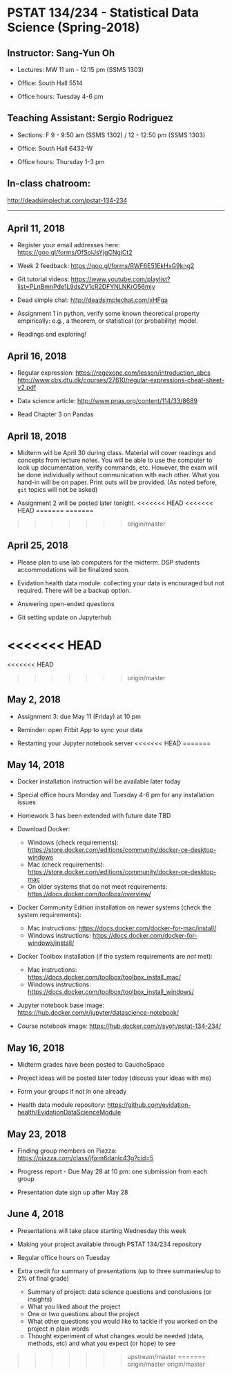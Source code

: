 # PSTAT 134/234 - Statistical Data Science (Spring-2018)

## Instructor: Sang-Yun Oh

- Lectures: MW 11 am - 12:15 pm (SSMS 1303)

- Office: South Hall 5514

- Office hours: Tuesday 4-6 pm


## Teaching Assistant: Sergio Rodriguez 

- Sections: F 9 - 9:50 am (SSMS 1302) / 12 - 12:50 pm (SSMS 1303)

- Office: South Hall 6432-W

- Office hours: Thursday 1-3 pm

## In-class chatroom:
http://deadsimplechat.com/pstat-134-234

----

## April 11, 2018

- Register your email addresses here: https://goo.gl/forms/OfSolJsYjgCNgjCt2

- Week 2 feedback: https://goo.gl/forms/RWF6E51EkHxG9kng2

- Git tutorial videos: https://www.youtube.com/playlist?list=PLnBmnPde1L9dsZV1cR2DFYNLNKrO56mjy

- Dead simple chat: http://deadsimplechat.com/xHFga

- Assignment 1 in python, verify some known theoretical property empirically: e.g., a theorem, or statistical (or probability) model.

- Readings and exploring!

## April 16, 2018

- Regular expression: https://regexone.com/lesson/introduction_abcs  
  http://www.cbs.dtu.dk/courses/27610/regular-expressions-cheat-sheet-v2.pdf

- Data science article: http://www.pnas.org/content/114/33/8689

- Read Chapter 3 on Pandas

## April 18, 2018

- Midterm will be April 30 during class. Material will cover readings and concepts from lecture notes. You will be able to use the computer to look up documentation, verify commands, etc. However, the exam will be done individually without communication with each other. What you hand-in will be on paper. Print outs will be provided. (As noted before, `git` topics will not be asked)

- Assignment 2 will be posted later tonight.
<<<<<<< HEAD
<<<<<<< HEAD
=======
=======
>>>>>>> origin/master

## April 25, 2018

- Please plan to use lab computers for the midterm. DSP students accommodations will be finalized soon.

- Evidation health data module: collecting your data is encouraged but not required. There will be a backup option.

- Answering open-ended questions

- Git setting update on Jupyterhub

<<<<<<< HEAD
=======
<<<<<<< HEAD
>>>>>>> origin/master
## May 2, 2018

- Assignment 3: due May 11 (Friday) at 10 pm

- Reminder: open Fitbit App to sync your data

- Restarting your Jupyter notebook server
<<<<<<< HEAD
=======

## May 14, 2018

- Docker installation instruction will be available later today

- Special office hours Monday and Tuesday 4-6 pm for any installation issues

- Homework 3 has been extended with future date TBD

- Download Docker:
  - Windows (check requirements): https://store.docker.com/editions/community/docker-ce-desktop-windows
  - Mac (check requirements): https://store.docker.com/editions/community/docker-ce-desktop-mac
  - On older systems that do not meet requirements: https://docs.docker.com/toolbox/overview/

- Docker Community Edition installation on newer systems (check the system requirements):
  - Mac instructions: https://docs.docker.com/docker-for-mac/install/
  - Windows instructions: https://docs.docker.com/docker-for-windows/install/   

- Docker Toolbox installation (if the system requirements are *not* met):
  - Mac instructions: https://docs.docker.com/toolbox/toolbox_install_mac/
  - Windows instructions: https://docs.docker.com/toolbox/toolbox_install_windows/

- Jupyter notebook base image: https://hub.docker.com/r/jupyter/datascience-notebook/
- Course notebook image: https://hub.docker.com/r/syoh/pstat-134-234/

## May 16, 2018

- Midterm grades have been posted to GauchoSpace

- Project ideas will be posted later today (discuss your ideas with me)

- Form your groups if not in one already

- Health data module repository: https://github.com/evidation-health/EvidationDataScienceModule

## May 23, 2018

- Finding group members on Piazza: https://piazza.com/class/jfjxm6danlc43g?cid=5

- Progress report - Due May 28 at 10 pm: one submission from each group

- Presentation date sign up after May 28

## June 4, 2018

- Presentations will take place starting Wednesday this week

- Making your project available through PSTAT 134/234 repository

- Regular office hours on Tuesday

- Extra credit for summary of presentations (up to three summaries/up to 2% of final grade)   
  - Summary of project: data science questions and conclusions (or insights)
  - What you liked about the project
  - One or two questions about the project
  - What other questions you would like to tackle if you worked on the project in plain words
  - Thought experiment of what changes would be needed (data, methods, etc) and what you expect (or hope) to see
>>>>>>> upstream/master
=======
>>>>>>> origin/master
>>>>>>> origin/master
